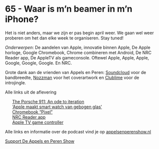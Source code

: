 # 65 - Waar is m’n beamer in m’n iPhone?

<p>Het is niet anders, maar we zijn er pas begin april weer. We gaan wel weer proberen om het dan elke week te organiseren. Stay tuned!</p>

<p><em>Onderwerpen</em>: De aandelen van Apple, innovatie binnen Apple, De Apple horloge, Google Chromebook, Chrome combineren met Android, De NRC Reader app, De AppleTV als gameconsole. Oftewel Apple, Apple, Apple, Google, Google, Google. En NRC.</p>

<p>Grote dank aan de vrienden van Appels en Peren: <a href="http://soundcloud.com/">Soundcloud</a> voor de bandbreedte, <a href="http://www.nozzman.com/">Nozzman</a> voor het coverartwork en <a href="http://twitter.com/#!/clublime">Clublime</a> voor de introjingle.</p>

<p>Alle links uit de aflevering</p>

<p><ul><a href="http://37signals.com/svn/posts/3426-the-porsche-911-an-ode-to-iteration">The Porsche 911: An ode to iteration</a><br />
<a href="http://www.nu.nl/tech/3178546/apple-maakt-smart-watch-van-gebogen-glas.html">‘Apple maakt smart watch van gebogen glas’</a><br />
<a href="http://www.theverge.com/2013/2/9/3971248/chrome-os-documentation-shows-lightbar-from-chromebook-pixel-leak">Chromebook “Pixel”</a><br />
<a href="http://www.nrc.nl/hoofdredacteur/2013/02/11/een-nieuw-digitaal-experiment-nrc-reader/">NRC Reader app</a><br />
<a href="http://richardsmith.me/2013/01/30/apple-tv-game-controller/">Apple TV game controller</a><br />
</ul><p>Alle links en informatie over de podcast vind je op <a href="http://appelsenperenshow.nl/">appelsenperenshow.nl</a></p></p><p><a href="https://www.patreon.com/appelsenperenshow" rel="payment">Support De Appels en Peren Show</a></p>